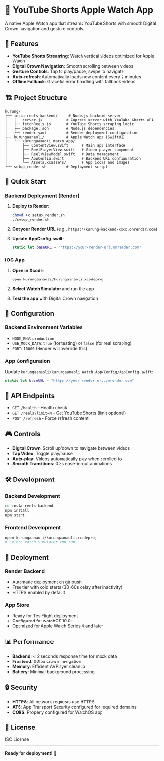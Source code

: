 # 🎯 YouTube Shorts Apple Watch App

A native Apple Watch app that streams YouTube Shorts with smooth Digital Crown navigation and gesture controls.

## 📱 Features

- **YouTube Shorts Streaming**: Watch vertical videos optimized for Apple Watch
- **Digital Crown Navigation**: Smooth scrolling between videos
- **Gesture Controls**: Tap to play/pause, swipe to navigate
- **Auto-refresh**: Automatically loads new content every 2 minutes
- **Offline Fallback**: Graceful error handling with fallback videos

## 🏗️ Project Structure

```
kurung/
├── insta-reels-backend/     # Node.js backend server
│   ├── server.js           # Express server with YouTube Shorts API
│   ├── fetchReels.js       # YouTube Shorts scraping logic
│   ├── package.json        # Node.js dependencies
│   └── render.yaml         # Render deployment configuration
├── kurungaanaoli/          # Apple Watch app (SwiftUI)
│   └── kurungaanaoli Watch App/
│       ├── ContentView.swift      # Main app interface
│       ├── ReelPlayerView.swift   # Video player component
│       ├── ReelsViewModel.swift   # Data management
│       ├── AppConfig.swift        # Backend URL configuration
│       └── Assets.xcassets/       # App icons and images
└── setup_render.sh         # Deployment script
```

## 🚀 Quick Start

### Backend Deployment (Render)

1. **Deploy to Render**:
   ```bash
   chmod +x setup_render.sh
   ./setup_render.sh
   ```

2. **Get your Render URL** (e.g., `https://kurung-backend-xxxx.onrender.com`)

3. **Update AppConfig.swift**:
   ```swift
   static let baseURL = "https://your-render-url.onrender.com"
   ```

### iOS App

1. **Open in Xcode**:
   ```bash
   open kurungaanaoli/kurungaanaoli.xcodeproj
   ```

2. **Select Watch Simulator** and run the app

3. **Test the app** with Digital Crown navigation

## 🔧 Configuration

### Backend Environment Variables

- `NODE_ENV`: `production`
- `USE_MOCK_DATA`: `true` (for testing) or `false` (for real scraping)
- `PORT`: `10000` (Render will override this)

### App Configuration

Update `kurungaanaoli/kurungaanaoli Watch App/Config/AppConfig.swift`:

```swift
static let baseURL = "https://your-render-url.onrender.com"
```

## 📡 API Endpoints

- `GET /health` - Health check
- `GET /reels?limit=N` - Get YouTube Shorts (limit optional)
- `POST /refresh` - Force refresh content

## 🎮 Controls

- **Digital Crown**: Scroll up/down to navigate between videos
- **Tap Video**: Toggle play/pause
- **Auto-play**: Videos automatically play when scrolled to
- **Smooth Transitions**: 0.3s ease-in-out animations

## 🛠️ Development

### Backend Development
```bash
cd insta-reels-backend
npm install
npm start
```

### Frontend Development
```bash
open kurungaanaoli/kurungaanaoli.xcodeproj
# Select Watch Simulator and run
```

## 🚀 Deployment

### Render Backend
- Automatic deployment on git push
- Free tier with cold starts (30-60s delay after inactivity)
- HTTPS enabled by default

### App Store
- Ready for TestFlight deployment
- Configured for watchOS 10.0+
- Optimized for Apple Watch Series 4 and later

## 📊 Performance

- **Backend**: < 2 seconds response time for mock data
- **Frontend**: 60fps crown navigation
- **Memory**: Efficient AVPlayer cleanup
- **Battery**: Minimal background processing

## 🔒 Security

- **HTTPS**: All network requests use HTTPS
- **ATS**: App Transport Security configured for required domains
- **CORS**: Properly configured for WatchOS app

## 📝 License

ISC License

---

**Ready for deployment!** 🎉 